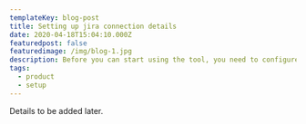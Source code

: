 ```yaml
---
templateKey: blog-post
title: Setting up jira connection details
date: 2020-04-18T15:04:10.000Z
featuredpost: false
featuredimage: /img/blog-1.jpg
description: Before you can start using the tool, you need to configure the jira connection details.
tags:
  - product
  - setup
---
```

Details to be added later.
